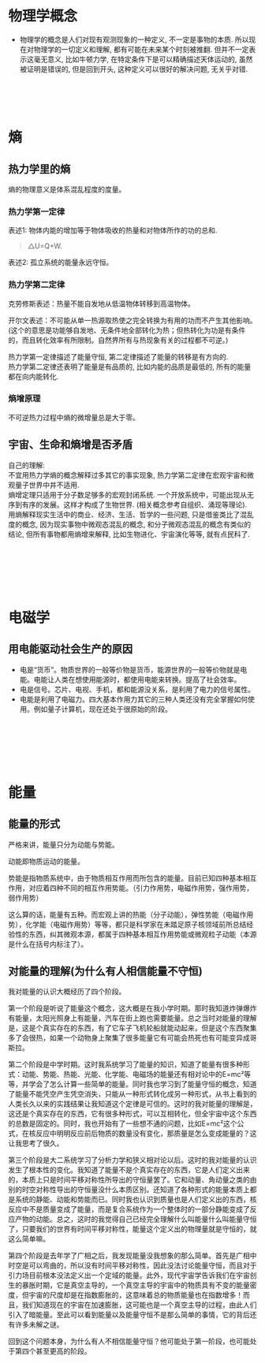 # 物理学概念
* 物理学的概念是人们对现有观测现象的一种定义, 不一定是事物的本质. 所以现在对物理学的一切定义和理解, 都有可能在未来某个时刻被推翻. 但并不一定表示这毫无意义, 比如牛顿力学, 在特定条件下是可以精确描述天体运动的, 虽然被证明是错误的, 但是回到开头, 这种定义可以很好的解决问题, 无关乎对错.
<br><br><br><br><br>


# 熵

## 热力学里的熵
熵的物理意义是体系混乱程度的度量。

### 热力学第一定律
表述1: 物体内能的增加等于物体吸收的热量和对物体所作的功的总和. 
>△U=Q+W.

表述2: 孤立系统的能量永远守恒。

### 热力学第二定律  
克劳修斯表述：热量不能自发地从低温物体转移到高温物体。 

开尔文表述：不可能从单一热源取热使之完全转换为有用的功而不产生其他影响。(这个的意思是功能够自发地、无条件地全部转化为热；但热转化为功是有条件的，而且转化效率有所限制。自然界所有与热现象有关的过程都不可逆。)

热力学第一定律描述了能量守恒, 第二定律描述了能量的转移是有方向的.   
热力学第二定律还表明了能量是有品质的, 比如内能的品质是最低的, 所有的能量都在向内能转化.

### 熵增原理
不可逆热力过程中熵的微增量总是大于零。



## 宇宙、生命和熵增是否矛盾

自己的理解:  
不宜用热力学熵的概念解释过多其它的事实现象, 热力学第二定律在宏观宇宙和微观量子世界中并不适用.   
熵增定理只适用于分子数足够多的宏观封闭系统.
一个开放系统中，可能出现从无序到有序的发展。这样才构成了生物世界.
(相关概念参考自组织、涌现等理论).  
用熵解释现实生活中的商业、经济、生活、哲学的一些问题, 只是借鉴类比了混乱度的概念, 因为现实事物中微观态混乱的概念, 和分子微观态混乱的概念有类似的结论, 但所有事物都用熵增来解释, 比如生物进化、宇宙演化等等, 就有点民科了.


<br><br><br><br><br>

# 电磁学

## 用电能驱动社会生产的原因
* 电是“货币”。物质世界的一般等价物是货币，能源世界的一般等价物就是电能。电能让人类在想使用能源时，都使用电能来转换。提高了社会效率。
* 电是信号。芯片、电视、手机，都和能源没关系，是利用了电力的信号属性。
* 电能是利用了电磁力。四大基本作用力其它的三种人类还没有完全掌握如何使用。例如量子计算机，现在还处于很原始的阶段。

<br><br><br><br><br>

# 能量
## 能量的形式
严格来讲，能量只分为动能与势能。

动能即物质运动的能量。

势能是指物质系统中，由于物质相互作用而所包含的能量。目前已知四种基本相互作用，对应着四种不同的相互作用势能。（引力作用势，电磁作用势，强作用势，弱作用势）

这么算的话，能量有五种。而宏观上讲的热能（分子动能），弹性势能（电磁作用势），化学能（电磁作用势）等等，都只是科学家在未踏足原子核领域前所总结经验性的东西，纠其微观本源，都属于四种基本相互作用势能或微观粒子动能（本源是什么在括号内标注了）。


## 对能量的理解(为什么有人相信能量不守恒)

我对能量的认识大概经历了四个阶段。

第一个阶段是听说了能量这个概念，这大概是在我小学时期。那时我知道炸弹爆炸有能量，太阳光照身上有能量，汽车在街上跑也需要能量。总之当时对能量的理解是，这是个真实存在的东西，有了它车子飞机轮船就能动起来，但是这个东西聚集多了会很热，如果一个动物身上聚集了很多能量它有可能会热死也有可能变异成哥斯拉。

第二个阶段是中学时期。这时我系统学习了能量的知识，知道了能量有很多种形式：动能、势能、热能、光能、化学能、电磁场的能量还有相对论中的E=mc²等等，并学会了怎么计算一些简单的能量。同时我也学习到了能量守恒的概念，知道了能量不能凭空产生凭空消失，只能从一种形式转化成另一种形式，从书上看到的人类长久以来的实践结果让我知道这个定律是可信的。这时的我对能量的理解是，这还是个真实存在的东西，它有很多种形式，可以互相转化，但全宇宙中这个东西的总数是固定的。同时，我也开始有了一些想不通的问题，比如E=mc²这个公式，在核反应中明明反应前后物质的数量没有变化，那质量是怎么变成能量的？这让我思考了很久。

第三个阶段是大二系统学习了分析力学和狭义相对论以后。这时的我对能量的认识发生了根本性的变化。我知道了能量不是个真实存在的东西，它是人们定义出来的，本质上只是时间平移对称性所导出的守恒量罢了。它和动量、角动量之类的由别的时空对称性导出的守恒量没什么本质区别。还知道了各种形式的能量本质上都是系统的静能、动能和势能而已。同时我也认识到质量也是人们定义出的东西，核反应中不是质量变成了能量，而是复合系统作为一个整体时的一部分静能变成了反应产物的动能。总之，这时的我觉得自己已经完全理解什么叫能量什么叫能量守恒了，只要我们的世界有时间平移对称性，能量这个定义出的物理量就是守恒的，就这么简单嘛。

第四个阶段是去年学了广相之后，我发现能量没我想象的那么简单。首先是广相中时空是可以弯曲的，所以没有时间平移对称性，因此没法讨论能量守恒，而且对于引力场目前根本没法定义出一个定域的能量。此外，现代宇宙学告诉我们在宇宙创生的暴胀时期，它是真空主导的，一个真空主导的宇宙中的物质具有不变的能量密度，但宇宙的尺度却是在指数膨胀的，这意味着总的物质能量也在指数增多！而且，我们知道现在的宇宙在加速膨胀，这可能也是一个真空主导的过程，由此人们引入了暗能量。至此可以看到能量以及能量守恒不是那么简单的事情，它的背后还有许多未解之谜。

回到这个问题本身，为什么有人不相信能量守恒？他可能处于第一阶段，也可能处于第四个甚至更高的阶段。
